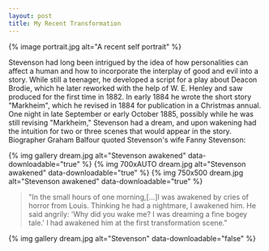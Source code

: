 ```yaml
---
layout: post
title: My Recent Transformation
---
```


{% image portrait.jpg alt="A recent self portrait" %}

Stevenson had long been intrigued by the idea of how personalities can affect a human and how to incorporate the interplay of good and evil into a story. While still a teenager, he developed a script for a play about Deacon Brodie, which he later reworked with the help of W. E. Henley and saw produced for the first time in 1882. In early 1884 he wrote the short story "Markheim", which he revised in 1884 for publication in a Christmas annual. One night in late September or early October 1885, possibly while he was still revising "Markheim," Stevenson had a dream, and upon wakening had the intuition for two or three scenes that would appear in the story. Biographer Graham Balfour quoted Stevenson's wife Fanny Stevenson:

{% img gallery   dream.jpg alt="Stevenson awakened" data-downloadable="true" %}
{% img 700xAUTO  dream.jpg alt="Stevenson awakened" data-downloadable="true" %}
{% img 750x500   dream.jpg alt="Stevenson awakened" data-downloadable="true" %}

> "In the small hours of one morning,[...]I was awakened by cries of horror from Louis. Thinking he had a nightmare, I awakened him. He said angrily: 'Why did you wake me? I was dreaming a fine bogey tale.' I had awakened him at the first transformation scene."

{% img gallery dream.jpg alt="Stevenson" data-downloadable="false" %}
